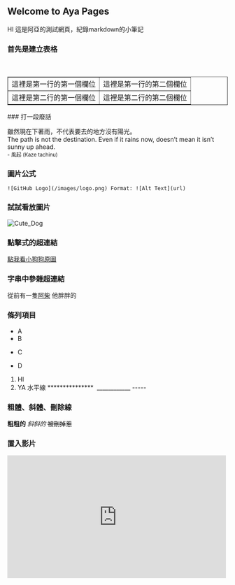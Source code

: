 
## Welcome to Aya Pages
HI 這是阿亞的測試網頁，紀錄markdown的小筆記
### 首先是建立表格
<table border="1">
　<tr>
　<td>這裡是第一行的第一個欄位</td>
　<td>這裡是第一行的第二個欄位</td>
　</tr>
　<tr>
　<td>這裡是第二行的第一個欄位</td>
　<td>這裡是第二行的第二個欄位</td>
　</tr>
</table>
### 打一段廢話
<p>
    雖然現在下著雨，不代表要去的地方沒有陽光。<br>
    The path is not the destination. Even if it rains now, doesn’t mean it isn’t sunny up ahead. <br>
    <small align="right">- 風起 (Kaze tachinu)</small>
</p>

### 圖片公式
`![GitHub Logo](/images/logo.png)
Format: ![Alt Text](url)`

### 試試看放圖片
![Cute_Dog](https://images.unsplash.com/photo-1517840815742-3b666760d5e0?ixlib=rb-0.3.5&ixid=eyJhcHBfaWQiOjEyMDd9&s=ad7d6f0472ed62a0e27e2aa2435a724a&auto=format&fit=crop&w=1350&q=80)
### 點擊式的超連結
[點我看小狗狗原圖](https://images.unsplash.com/photo-1517840815742-3b666760d5e0?ixlib=rb-0.3.5&ixid=eyJhcHBfaWQiOjEyMDd9&s=ad7d6f0472ed62a0e27e2aa2435a724a&auto=format&fit=crop&w=1350&q=80)
### 字串中參雜超連結
從前有一隻[阿柴](https://images.gamme.com.tw/news2/2017/63/79/qZqaoaKZkp_dqaQ.jpg) 他胖胖的
### 條列項目
+ A
+ B
- C
* D
1. HI
2. YA
水平線
***************  ____________ -----
### 粗體、斜體、刪除線
**粗粗的**
*斜斜的*
~~被刪掉惹~~
### 置入影片
<iframe src="https://www.youtube.com/watch?v=EEMwA8KZAqg" width="500" height="281" frameborder="0" webkitallowfullscreen mozallowfullscreen allowfullscreen></iframe>
